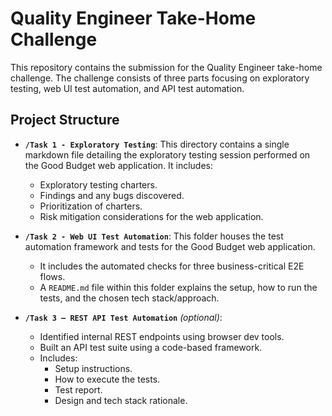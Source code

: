 # Quality Engineer Take-Home Challenge

This repository contains the submission for the Quality Engineer take-home challenge. The challenge consists of three parts focusing on exploratory testing, web UI test automation, and API test automation.

## Project Structure

* **`/Task 1 - Exploratory Testing`**: This directory contains a single markdown file detailing the exploratory testing session performed on the Good Budget web application. It includes:
  * Exploratory testing charters.
  * Findings and any bugs discovered.
  * Prioritization of charters.
  * Risk mitigation considerations for the web application.

* **`/Task 2 - Web UI Test Automation`**: This folder houses the test automation framework and tests for the Good Budget web application.
  * It includes the automated checks for three business-critical E2E flows.
  * A `README.md` file within this folder explains the setup, how to run the tests, and the chosen tech stack/approach.

* **`/Task 3 – REST API Test Automation`** *(optional)*:
  * Identified internal REST endpoints using browser dev tools.
  * Built an API test suite using a code-based framework.
  * Includes:
    * Setup instructions.
    * How to execute the tests.
    * Test report.
    * Design and tech stack rationale.
